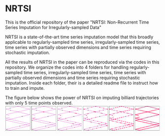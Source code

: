 # NRTSI
This is the official repository of the paper "NRTSI: Non-Recurrent Time Series Imputation for Irregularly-sampled Data"

NRTSI is a state-of-the-art time series imputation model that this broadly applicable to regularly-sampled time series, irregularly-sampled time series, time series with partially observed dimensions and time series requiring stochastic imputation.

All the results of NRTSI in the paper can be reproduced via the codes in this repository. We organize the codes into 4 folders for handling regularly-sampled time series, irregularly-sampled time series, time series with partially observed dimensions and time series requiring stochastic imputation. Inside each folder, their is a detailed readme file to instruct how to train and impute.

The figure below shows the power of NRTSI on imputing billiard trajectories with only 5 time points observed.
![image](https://github.com/lx4ri6y78w/NRTSI/blob/main/illustration.png?raw=true)

